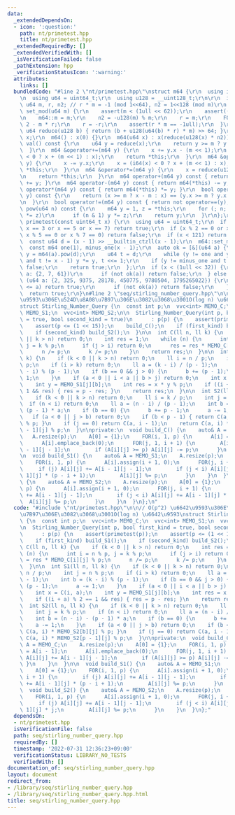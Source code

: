 ```yaml
---
data:
  _extendedDependsOn:
  - icon: ':question:'
    path: nt/primetest.hpp
    title: nt/primetest.hpp
  _extendedRequiredBy: []
  _extendedVerifiedWith: []
  _isVerificationFailed: false
  _pathExtension: hpp
  _verificationStatusIcon: ':warning:'
  attributes:
    links: []
  bundledCode: "#line 2 \"nt/primetest.hpp\"\nstruct m64 {\r\n  using i64 = int64_t;\r\
    \n  using u64 = uint64_t;\r\n  using u128 = __uint128_t;\r\n\r\n  inline static\
    \ u64 m, r, n2; // r * m = -1 (mod 1<<64), n2 = 1<<128 (mod m)\r\n  static void\
    \ set_mod(u64 m) {\r\n    assert(m < (1ull << 62));\r\n    assert((m & 1) == 1);\r\
    \n    m64::m = m;\r\n    n2 = -u128(m) % m;\r\n    r = m;\r\n    FOR(_, 5) r *=\
    \ 2 - m * r;\r\n    r = -r;\r\n    assert(r * m == -1ull);\r\n  }\r\n  static\
    \ u64 reduce(u128 b) { return (b + u128(u64(b) * r) * m) >> 64; }\r\n\r\n  u64\
    \ x;\r\n  m64() : x(0) {}\r\n  m64(u64 x) : x(reduce(u128(x) * n2)){};\r\n  u64\
    \ val() const {\r\n    u64 y = reduce(x);\r\n    return y >= m ? y - m : y;\r\n\
    \  }\r\n  m64 &operator+=(m64 y) {\r\n    x += y.x - (m << 1);\r\n    x = (i64(x)\
    \ < 0 ? x + (m << 1) : x);\r\n    return *this;\r\n  }\r\n  m64 &operator-=(m64\
    \ y) {\r\n    x -= y.x;\r\n    x = (i64(x) < 0 ? x + (m << 1) : x);\r\n    return\
    \ *this;\r\n  }\r\n  m64 &operator*=(m64 y) {\r\n    x = reduce(u128(x) * y.x);\r\
    \n    return *this;\r\n  }\r\n  m64 operator+(m64 y) const { return m64(*this)\
    \ += y; }\r\n  m64 operator-(m64 y) const { return m64(*this) -= y; }\r\n  m64\
    \ operator*(m64 y) const { return m64(*this) *= y; }\r\n  bool operator==(m64\
    \ y) const {\r\n    return (x >= m ? x - m : x) == (y.x >= m ? y.x - m : y.x);\r\
    \n  }\r\n  bool operator!=(m64 y) const { return not operator==(y); }\r\n  m64\
    \ pow(u64 n) const {\r\n    m64 y = 1, z = *this;\r\n    for (; n; n >>= 1, z\
    \ *= z)\r\n      if (n & 1) y *= z;\r\n    return y;\r\n  }\r\n};\r\n\r\nbool\
    \ primetest(const uint64_t x) {\r\n  using u64 = uint64_t;\r\n  if (x == 2 or\
    \ x == 3 or x == 5 or x == 7) return true;\r\n  if (x % 2 == 0 or x % 3 == 0 or\
    \ x % 5 == 0 or x % 7 == 0) return false;\r\n  if (x < 121) return x > 1;\r\n\
    \  const u64 d = (x - 1) >> __builtin_ctzll(x - 1);\r\n  m64::set_mod(x);\r\n\
    \  const m64 one(1), minus_one(x - 1);\r\n  auto ok = [&](u64 a) {\r\n    auto\
    \ y = m64(a).pow(d);\r\n    u64 t = d;\r\n    while (y != one and y != minus_one\
    \ and t != x - 1) y *= y, t <<= 1;\r\n    if (y != minus_one and t % 2 == 0) return\
    \ false;\r\n    return true;\r\n  };\r\n  if (x < (1ull << 32)) {\r\n    for (u64\
    \ a: {2, 7, 61})\r\n      if (not ok(a)) return false;\r\n  } else {\r\n    for\
    \ (u64 a: {2, 325, 9375, 28178, 450775, 9780504, 1795265022}) {\r\n      if (x\
    \ <= a) return true;\r\n      if (not ok(a)) return false;\r\n    }\r\n  }\r\n\
    \  return true;\r\n}\n#line 2 \"seq/stirling_number_query.hpp\"\n\n// O(p^2) \u6642\
    \u9593\u306E\u524D\u8A08\u7B97\u306E\u3082\u3068\u3001O(log n) \u6642\u9593\n\
    struct Stirling_Number_Query {\n  const int p;\n  vvc<int> MEMO_C;\n  vvc<int>\
    \ MEMO_S1;\n  vvc<int> MEMO_S2;\n\n  Stirling_Number_Query(int p, bool first_kind\
    \ = true, bool second_kind = true)\n      : p(p) {\n    assert(primetest(p));\n\
    \    assert(p <= (1 << 15));\n    build_C();\n    if (first_kind) build_S1();\n\
    \    if (second_kind) build_S2();\n  }\n\n  int C(ll n, ll k) {\n    if (k < 0\
    \ || k > n) return 0;\n    int res = 1;\n    while (n) {\n      int i = n % p,\
    \ j = k % p;\n      if (j > i) return 0;\n      res = res * MEMO_C[i][j] % p;\n\
    \      n /= p;\n      k /= p;\n    }\n    return res;\n  }\n\n  int S1(ll n, ll\
    \ k) {\n    if (k < 0 || k > n) return 0;\n    ll i = n / p;\n    int j = n %\
    \ p;\n    if (i > k) return 0;\n    ll a = (k - i) / (p - 1);\n    int b = (k\
    \ - i) % (p - 1);\n    if (b == 0 && j > 0) {\n      b += (p - 1);\n      a -=\
    \ 1;\n    }\n    if (a < 0 || i < a || b > j) return 0;\n    int x = C(i, a);\n\
    \    int y = MEMO_S1[j][b];\n    int res = x * y % p;\n    if ((i + a) % 2 ==\
    \ 1 && res) { res = p - res; }\n    return res;\n  }\n\n  int S2(ll n, ll k) {\n\
    \    if (k < 0 || k > n) return 0;\n    ll i = k / p;\n    int j = k % p;\n  \
    \  if (n < i) return 0;\n    ll a = (n - i) / (p - 1);\n    int b = (n - i) -\
    \ (p - 1) * a;\n    if (b == 0) {\n      b += p - 1;\n      a -= 1;\n    }\n \
    \   if (a < 0 || j > b) return 0;\n    if (b < p - 1) { return C(a, i) * MEMO_S2[b][j]\
    \ % p; }\n    if (j == 0) return C(a, i - 1);\n    return C(a, i) * MEMO_S2[p\
    \ - 1][j] % p;\n  }\n\nprivate:\n  void build_C() {\n    auto& A = MEMO_C;\n \
    \   A.resize(p);\n    A[0] = {1};\n    FOR(i, 1, p) {\n      A[i] = A[i - 1];\n\
    \      A[i].emplace_back(0);\n      FOR(j, 1, i + 1) {\n        A[i][j] += A[i\
    \ - 1][j - 1];\n        if (A[i][j] >= p) A[i][j] -= p;\n      }\n    }\n  }\n\
    \n  void build_S1() {\n    auto& A = MEMO_S1;\n    A.resize(p);\n    A[0] = {1};\n\
    \    FOR(i, 1, p) {\n      A[i].assign(i + 1, 0);\n      FOR(j, i + 1) {\n   \
    \     if (j) A[i][j] += A[i - 1][j - 1];\n        if (j < i) A[i][j] += A[i -\
    \ 1][j] * (p - i + 1);\n        A[i][j] %= p;\n      }\n    }\n  }\n\n  void build_S2()\
    \ {\n    auto& A = MEMO_S2;\n    A.resize(p);\n    A[0] = {1};\n    FOR(i, 1,\
    \ p) {\n      A[i].assign(i + 1, 0);\n      FOR(j, i + 1) {\n        if (j) A[i][j]\
    \ += A[i - 1][j - 1];\n        if (j < i) A[i][j] += A[i - 1][j] * j;\n      \
    \  A[i][j] %= p;\n      }\n    }\n  }\n};\n"
  code: "#include \"nt/primetest.hpp\"\n\n// O(p^2) \u6642\u9593\u306E\u524D\u8A08\
    \u7B97\u306E\u3082\u3068\u3001O(log n) \u6642\u9593\nstruct Stirling_Number_Query\
    \ {\n  const int p;\n  vvc<int> MEMO_C;\n  vvc<int> MEMO_S1;\n  vvc<int> MEMO_S2;\n\
    \n  Stirling_Number_Query(int p, bool first_kind = true, bool second_kind = true)\n\
    \      : p(p) {\n    assert(primetest(p));\n    assert(p <= (1 << 15));\n    build_C();\n\
    \    if (first_kind) build_S1();\n    if (second_kind) build_S2();\n  }\n\n  int\
    \ C(ll n, ll k) {\n    if (k < 0 || k > n) return 0;\n    int res = 1;\n    while\
    \ (n) {\n      int i = n % p, j = k % p;\n      if (j > i) return 0;\n      res\
    \ = res * MEMO_C[i][j] % p;\n      n /= p;\n      k /= p;\n    }\n    return res;\n\
    \  }\n\n  int S1(ll n, ll k) {\n    if (k < 0 || k > n) return 0;\n    ll i =\
    \ n / p;\n    int j = n % p;\n    if (i > k) return 0;\n    ll a = (k - i) / (p\
    \ - 1);\n    int b = (k - i) % (p - 1);\n    if (b == 0 && j > 0) {\n      b +=\
    \ (p - 1);\n      a -= 1;\n    }\n    if (a < 0 || i < a || b > j) return 0;\n\
    \    int x = C(i, a);\n    int y = MEMO_S1[j][b];\n    int res = x * y % p;\n\
    \    if ((i + a) % 2 == 1 && res) { res = p - res; }\n    return res;\n  }\n\n\
    \  int S2(ll n, ll k) {\n    if (k < 0 || k > n) return 0;\n    ll i = k / p;\n\
    \    int j = k % p;\n    if (n < i) return 0;\n    ll a = (n - i) / (p - 1);\n\
    \    int b = (n - i) - (p - 1) * a;\n    if (b == 0) {\n      b += p - 1;\n  \
    \    a -= 1;\n    }\n    if (a < 0 || j > b) return 0;\n    if (b < p - 1) { return\
    \ C(a, i) * MEMO_S2[b][j] % p; }\n    if (j == 0) return C(a, i - 1);\n    return\
    \ C(a, i) * MEMO_S2[p - 1][j] % p;\n  }\n\nprivate:\n  void build_C() {\n    auto&\
    \ A = MEMO_C;\n    A.resize(p);\n    A[0] = {1};\n    FOR(i, 1, p) {\n      A[i]\
    \ = A[i - 1];\n      A[i].emplace_back(0);\n      FOR(j, 1, i + 1) {\n       \
    \ A[i][j] += A[i - 1][j - 1];\n        if (A[i][j] >= p) A[i][j] -= p;\n     \
    \ }\n    }\n  }\n\n  void build_S1() {\n    auto& A = MEMO_S1;\n    A.resize(p);\n\
    \    A[0] = {1};\n    FOR(i, 1, p) {\n      A[i].assign(i + 1, 0);\n      FOR(j,\
    \ i + 1) {\n        if (j) A[i][j] += A[i - 1][j - 1];\n        if (j < i) A[i][j]\
    \ += A[i - 1][j] * (p - i + 1);\n        A[i][j] %= p;\n      }\n    }\n  }\n\n\
    \  void build_S2() {\n    auto& A = MEMO_S2;\n    A.resize(p);\n    A[0] = {1};\n\
    \    FOR(i, 1, p) {\n      A[i].assign(i + 1, 0);\n      FOR(j, i + 1) {\n   \
    \     if (j) A[i][j] += A[i - 1][j - 1];\n        if (j < i) A[i][j] += A[i -\
    \ 1][j] * j;\n        A[i][j] %= p;\n      }\n    }\n  }\n};"
  dependsOn:
  - nt/primetest.hpp
  isVerificationFile: false
  path: seq/stirling_number_query.hpp
  requiredBy: []
  timestamp: '2022-07-31 12:36:23+09:00'
  verificationStatus: LIBRARY_NO_TESTS
  verifiedWith: []
documentation_of: seq/stirling_number_query.hpp
layout: document
redirect_from:
- /library/seq/stirling_number_query.hpp
- /library/seq/stirling_number_query.hpp.html
title: seq/stirling_number_query.hpp
---
```


